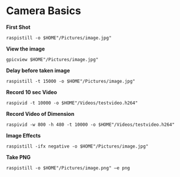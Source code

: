 # Camera Basics

**First Shot**

    raspistill -o $HOME"/Pictures/image.jpg"

**View the image**

    gpicview $HOME"/Pictures/image.jpg"

**Delay before taken image**

    raspistill -t 15000 -o $HOME"/Pictures/image.jpg"

**Record 10 sec Video**

    raspivid -t 10000 -o $HOME"/Videos/testvideo.h264"

**Record Video of Dimension**

    raspivid -w 800 -h 480 -t 10000 -o $HOME"/Videos/testvideo.h264"

**Image Effects**

    raspistill -ifx negative -o $HOME"/Pictures/image.jpg"

**Take PNG**

    raspistill -o $HOME"/Pictures/image.png" –e png